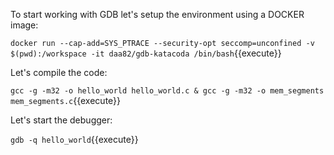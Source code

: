 To start working with GDB let's setup the environment using a DOCKER image:

`docker run --cap-add=SYS_PTRACE --security-opt seccomp=unconfined -v $(pwd):/workspace -it daa82/gdb-katacoda /bin/bash`{{execute}}


Let's compile the code:

`gcc -g -m32 -o hello_world hello_world.c & gcc -g -m32 -o mem_segments mem_segments.c`{{execute}}


Let's start the debugger:

`gdb -q hello_world`{{execute}}
